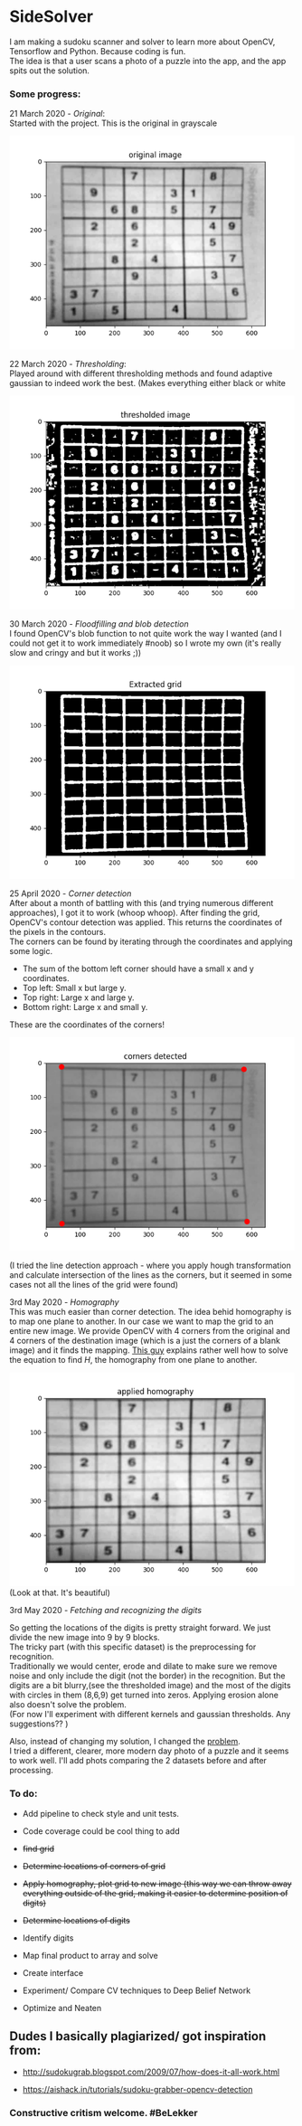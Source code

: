 # SideSolver
I am making a sudoku scanner and solver to learn more about OpenCV, Tensorflow and Python. Because coding is fun.  
The idea is that a user scans a photo of a puzzle into the app, and the app spits out the solution.

### Some progress:


21 March 2020 - *Original*:  
Started with the project. This is the original in grayscale

![21 March 2020 - *Original*: Started with the project. This is the original in grayscale](progress/original.png)  

22 March 2020 - *Thresholding*:  
Played around with different thresholding methods and found adaptive gaussian to indeed work the best. (Makes everything either black or white

![22 March 2020 - *Thresholding*: Played around with different thresholding methods and found adaptive gaussian to indeed work the best. (Makes everything either black or white)](progress/thresholded.png)  

30 March 2020 - *Floodfilling and blob detection*  
I found OpenCV's blob function to not quite work the way I wanted (and I could not get it to work immediately #noob) so I wrote my own (it's really slow and cringy and but it works ;))

![30 March 2020 - *Floodfilling and blob detection*: I found OpenCV's blob function to not quite work the way I wanted (and slightly difficult to use) so I wrote my own (its really slow and cringy and but it works :sunglasses: )](progress/grid.png)  


25 April 2020 - *Corner detection*  
After about a month of battling with this (and trying numerous different approaches), I got it to work (whoop whoop). After finding the grid, OpenCV's contour detection was applied. This returns the coordinates of the pixels in the contours.   
The corners can be found by iterating through the coordinates and applying some logic.    

- The sum of the bottom left corner should have a small x and y coordinates.  
- Top left: Small x but large y.  
- Top right: Large x and large y.  
- Bottom right: Large x and small y.  

These are the coordinates of the corners!

![corners](progress/corners_original.png)    

(I tried the line detection approach - where you apply hough transformation and calculate intersection of the lines as the corners, but it seemed in some cases not all the lines of the grid were found)  


3rd May 2020 - *Homography*  
This was much easier than corner detection. The idea behid homography is to map one plane to another. In our case we want to map the grid to an entire new image. We provide OpenCV with 4 corners from the original and 4 corners of the destination image (which is a just the corners of a blank image) and it finds the mapping. [This guy](https://www.learnopencv.com/image-alignment-feature-based-using-opencv-c-python) explains rather well how to solve the equation to find *H*, the homography from one plane to another.  

![homography](progress/applied_homography.png)    
(Look at that. It's beautiful)  


3rd May 2020 - *Fetching and recognizing the digits*  

So getting the locations of the digits is pretty straight forward. We just divide the new image into 9 by 9 blocks.  
The tricky part (with this specific dataset) is the preprocessing for recognition.  
Traditionally we would center, erode and dilate to make sure we remove noise and only include the digit (not the border) in the recognition. But the digits are a bit blurry,(see the thresholded image) and the most of the digits with circles in them (8,6,9) get turned into zeros. Applying erosion alone also doesn't solve the problem.  
(For now I'll experiment with different kernels and gaussian thresholds. Any suggestions?? )  

Also, instead of changing my solution, I changed the [problem](https://wimdecoach.nl/korte-ondersteuning/the-problem-is-not-the-problem).  
I tried a different, clearer, more modern day photo of a puzzle and it seems to work well. I'll add phots comparing the 2 datasets before and after processing.





### To do:
- Add pipeline to check style and unit tests. 
- Code coverage could be cool thing to add 
- ~~find grid~~
- ~~Determine locations of corners of grid~~
- ~~Apply homography, plot grid to new image (this way we can throw away everything outside of the grid, making it easier to determine position of digits)~~
- ~~Determine locations of digits~~
- Identify digits
- Map final product to array and solve

- Create interface

- Experiment/ Compare CV techniques to Deep Belief Network

- Optimize and Neaten 

## Dudes I basically plagiarized/ got inspiration from:
- http://sudokugrab.blogspot.com/2009/07/how-does-it-all-work.html

- https://aishack.in/tutorials/sudoku-grabber-opencv-detection


### Constructive critism welcome. #BeLekker